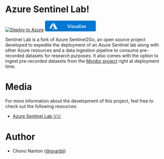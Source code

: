 # Azure Sentinel Lab!

[![Deploy to Azure](https://aka.ms/deploytoazurebutton)](https://portal.azure.com/#create/Microsoft.Template/uri/https%3A%2F%2Fraw.githubusercontent.com%2FOTRF%2FAzure-Sentinel2Go%2Fmaster%2Fazuredeploy.json) [![Visualize](https://raw.githubusercontent.com/Azure/azure-quickstart-templates/master/1-CONTRIBUTION-GUIDE/images/visualizebutton.png)](http://armviz.io/#/?load=https://portal.azure.com/#create/Microsoft.Template/uri/https%3A%2F%2Fraw.githubusercontent.com%2FChonoN%2Fsentinel-lab%2Fmaster%2Fazuredeploy.json)

Sentinel Lab is a fork of Azure Sentinel2Go, an open source project developed to expedite the deployment of an Azure Sentinel lab along with other Azure resources and a data ingestion pipeline to consume pre-recorded datasets for research purposes. It also comes with the option to ingest pre-recorded datasets from the [Mordor project](https://mordordatasets.com/) right at deployment time.

# Media

For more information about the development of this project, feel free to check out the following resources:

* [Azure Sentinel Lab 🇻🇨](https://dev.azure.com/chono/Sentinel%20Lab/_wiki/wikis/Sentinel-Lab.wiki/1/Azure-Sentinel-Lab)

# Author

* Chono Nanton ([@gyarbij](https://twitter.com/gyarbij))

